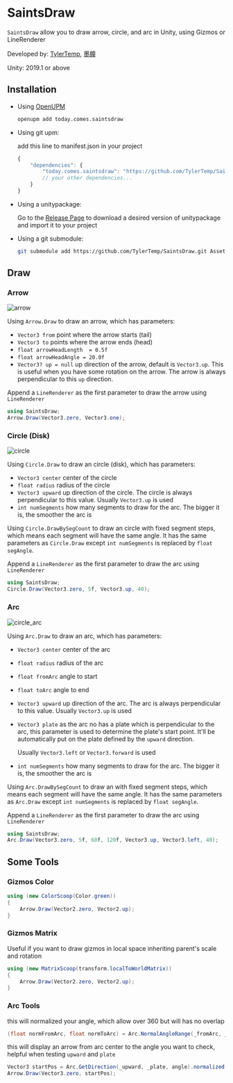 # SaintsDraw #

`SaintsDraw` allow you to draw arrow, circle, and arc in Unity, using Gizmos or LineRenderer

Developed by: [TylerTemp](https://github.com/TylerTemp), [墨瞳](https://github.com/xc13308)

Unity: 2019.1 or above

## Installation ##

*   Using [OpenUPM](https://openupm.com/)

    ```bash
    openupm add today.comes.saintsdraw
    ```

*   Using git upm:

    add this line to manifest.json in your project

    ```javascript
    {
        "dependencies": {
            "today.comes.saintsdraw": "https://github.com/TylerTemp/SaintsDraw.git",
            // your other dependencies...
        }
    }
    ```

*   Using a unitypackage:

    Go to the [Release Page](https://github.com/TylerTemp/SaintsDraw/releases) to download a desired version of unitypackage and import it to your project

*   Using a git submodule:

    ```bash
    git submodule add https://github.com/TylerTemp/SaintsDraw.git Assets/SaintsDraw
    ```

## Draw ##

### Arrow ###

![arrow](https://github.com/TylerTemp/SaintsDraw/assets/6391063/603ec523-98de-45b0-87a6-50761a3d5a8c)

Using `Arrow.Draw` to draw an arrow, which has parameters:

*   `Vector3 from` point where the arrow starts (tail)
*   `Vector3 to` points where the arrow ends (head)
*   `float arrowHeadLength  = 0.5f`
*   `float arrowHeadAngle = 20.0f`
*   `Vector3? up = null` up direction of the arrow, default is `Vector3.up`. This is useful when you have some rotation on the arrow. The arrow is always perpendicular to this `up` direction.

Append a `LineRenderer` as the first parameter to draw the arrow using `LineRenderer`

```csharp
using SaintsDraw;
Arrow.Draw(Vector3.zero, Vector3.one);
```

### Circle (Disk) ###

![circle](https://github.com/TylerTemp/SaintsDraw/assets/6391063/6eaef5f9-2b00-433c-86a9-368c04061ebe)

Using `Circle.Draw` to draw an circle (disk), which has parameters:

*   `Vector3 center` center of the circle
*   `float radius` radius of the circle
*   `Vector3 upward` up direction of the circle. The circle is always perpendicular to this value. Usually `Vector3.up` is used
*   `int numSegments` how many segments to draw for the arc. The bigger it is, the smoother the arc is

Using `Circle.DrawBySegCount` to draw an circle with fixed segment steps, which means each segment will have the same angle. It has the same parameters as `Circle.Draw` except `int numSegments` is replaced by `float segAngle`.

Append a `LineRenderer` as the first parameter to draw the arc using `LineRenderer`

```csharp
using SaintsDraw;
Circle.Draw(Vector3.zero, 5f, Vector3.up, 40);
```

### Arc ###

![circle_arc](https://github.com/TylerTemp/SaintsDraw/assets/6391063/bb6ca2e8-cb52-405c-954a-c31773c0a629)


Using `Arc.Draw` to draw an arc, which has parameters:

*   `Vector3 center` center of the arc
*   `float radius` radius of the arc
*   `float fromArc` angle to start
*   `float toArc` angle to end
*   `Vector3 upward` up direction of the arc. The arc is always perpendicular to this value. Usually `Vector3.up` is used
*   `Vector3 plate` as the arc no has a plate which is perpendicular to the arc, this parameter is used to determine the plate's start point. It'll be automatically put on the plate defined by the `upward` direction.

    Usually `Vector3.left` or `Vector3.forward` is used

*   `int numSegments` how many segments to draw for the arc. The bigger it is, the smoother the arc is

Using `Arc.DrawBySegCount` to draw an with fixed segment steps, which means each segment will have the same angle. It has the same parameters as `Arc.Draw` except `int numSegments` is replaced by `float segAngle`.


Append a `LineRenderer` as the first parameter to draw the arc using `LineRenderer`

```csharp
using SaintsDraw;
Arc.Draw(Vector3.zero, 5f, 60f, 120f, Vector3.up, Vector3.left, 40);
```

## Some Tools ##

### Gizmos Color ###

```csharp
using (new ColorScoop(Color.green))
{
    Arrow.Draw(Vector2.zero, Vector2.up);
}
```

### Gizmos Matrix ###

Useful if you want to draw gizmos in local space inheriting parent's scale and rotation

```csharp
using (new MatrixScoop(transform.localToWorldMatrix))
{
    Arrow.Draw(Vector2.zero, Vector2.up);
}
```

### Arc Tools ###

this will normalized your angle, which allow over 360 but will has no overlap

```csharp
(float normFromArc, float normToArc) = Arc.NormalAngleRange(_fromArc, _toArc);
```

this will display an arrow from arc center to the angle you want to check, helpful when testing `upward` and `plate`

```csharp
Vector3 startPos = Arc.GetDirection(_upward, _plate, angle).normalized * _arcRadis;
Arrow.Draw(Vector3.zero, startPos);
```
